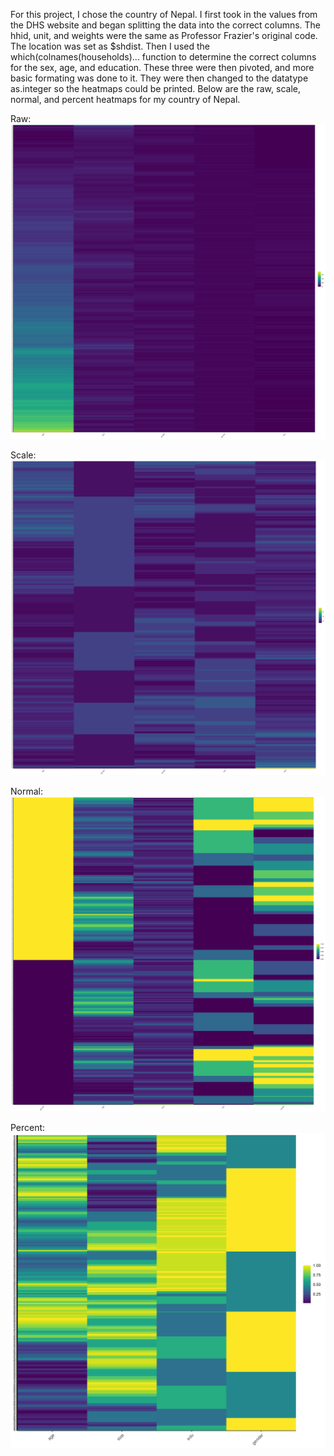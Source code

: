 For this project, I chose the country of Nepal. I first took in the values from the DHS website and began splitting the data into the correct columns. The hhid, unit, and weights were the same as Professor Frazier's original code. The location was set as $shdist. Then I used the which(colnames(households)... function to determine the correct columns for the sex, age, and education. These three were then pivoted, and more basic formating was done to it. They were then changed to the datatype as.integer so the heatmaps could be printed. Below are the raw, scale, normal, and percent heatmaps for my country of Nepal.

Raw:
![Alt_Text](/raw.png)

Scale:
![Alt_Text](/scale.png)

Normal:
![Alt_Text](/normal.png)

Percent:
![Alt_Text](/percent.png)
